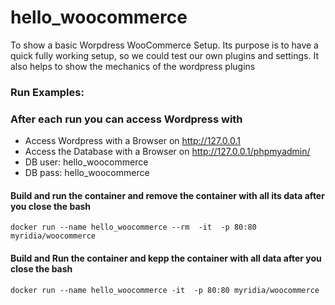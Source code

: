 # hello_woocommerce

To show a basic Worpdress WooCommerce Setup. Its purpose is to have a quick fully working setup, so we could test our own plugins and settings.
It also helps to show the mechanics of the wordpress plugins



### Run Examples: 

### After each run you can access Wordpress with
* Access Wordpress with a Browser on http://127.0.0.1
* Access the Database with a Browser on http://127.0.0.1/phpmyadmin/
* DB user:  hello_woocommerce
* DB pass: hello_woocommerce


#### Build and run the container and remove the container with all its data after you close the bash
```
docker run --name hello_woocommerce --rm  -it  -p 80:80 myridia/woocommerce
```

#### Build and Run the container and kepp the container with all data after you close the bash
```
docker run --name hello_woocommerce -it  -p 80:80 myridia/woocommerce
```





